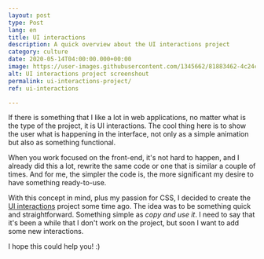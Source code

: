 ```yaml
---
layout: post
type: Post
lang: en
title: UI interactions
description: A quick overview about the UI interactions project
category: culture
date: 2020-05-14T04:00:00.000+00:00
image: https://user-images.githubusercontent.com/1345662/81883462-4c24c300-9563-11ea-868b-6e74bc3638b9.png
alt: UI interactions project screenshout
permalink: ui-interactions-project/
ref: ui-interactions

---
```

If there is something that I like a lot in web applications, no matter what is the type of the project, it is UI interactions. The cool thing here is to show the user what is happening in the interface, not only as a simple animation but also as something functional.

When you work focused on the front-end, it's not hard to happen, and I already did this a lot, rewrite the same code or one that is similar a couple of times. And for me, the simpler the code is, the more significant my desire to have something ready-to-use.

With this concept in mind, plus my passion for CSS, I decided to create the [UI interactions](https://raphaelfabeni.com/ui-interactions) project some time ago. The idea was to be something quick and straightforward. Something simple as _copy and use it_. I need to say that it's been a while that I don't work on the project, but soon I want to add some new interactions.

I hope this could help you! :)
